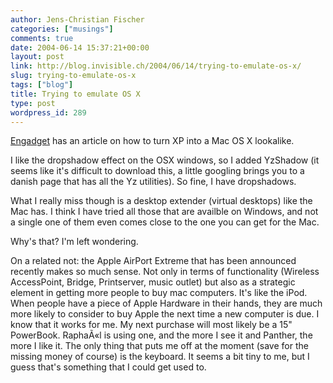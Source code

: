 ```yaml
---
author: Jens-Christian Fischer
categories: ["musings"]
comments: true
date: 2004-06-14 15:37:21+00:00
layout: post
link: http://blog.invisible.ch/2004/06/14/trying-to-emulate-os-x/
slug: trying-to-emulate-os-x
tags: ["blog"]
title: Trying to emulate OS X
type: post
wordpress_id: 289
---
```


[Engadget](http://www.engadget.com/entry/8828351836181248/) has an article on how to turn XP into a Mac OS X lookalike.

I like the dropshadow effect on the OSX windows, so I added YzShadow (it seems like it's difficult to download this, a little googling brings you to a danish page that has all the Yz utilities). So fine, I have dropshadows.

What I really miss though is a desktop extender (virtual desktops) like the Mac has. I think I have tried all those that are availble on Windows, and not a single one of them even comes close to the one you can get for the Mac. 

Why's that? I'm left wondering.

On a related not: the Apple AirPort Extreme that has been announced recently makes so much sense. Not only in terms of functionality (Wireless AccessPoint, Bridge, Printserver, music outlet) but also as a strategic element in getting more people to buy mac computers. It's like the iPod. When people have a piece of Apple Hardware in their hands, they are much more likely to consider to buy Apple the next time a new computer is due. I know that it works for me. My next purchase will most likely be a 15" PowerBook. RaphaÃ«l is using one, and the more I see it and Panther, the more I like it. The only thing that puts me off at the moment (save for the missing money of course) is the keyboard. It seems a bit tiny to me, but I guess that's something that I could get used to.
